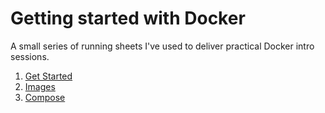 # Getting started with Docker

A small series of running sheets I've used to deliver practical Docker intro sessions.

1. [Get Started](01_GetStarted.md)
1. [Images](02_Images.md)
1. [Compose](03_Compose.md)
